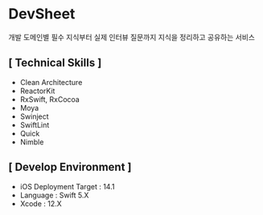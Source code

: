 # DevSheet
개발 도메인별 필수 지식부터 실제 인터뷰 질문까지 지식을 정리하고 공유하는 서비스


## [ Technical Skills ]
- Clean Architecture
- ReactorKit
- RxSwift, RxCocoa
- Moya
- Swinject
- SwiftLint 
- Quick
- Nimble


## [ Develop Environment ]
- iOS Deployment Target : 14.1
- Language : Swift 5.X
- Xcode : 12.X
